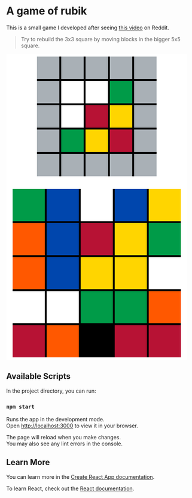 # A game of rubik

This is a small game I developed after seeing [this video](https://i.imgur.com/zzGT2J5.gifv) on Reddit.

> Try to rebuild the 3x3 square by moving blocks in the bigger 5x5 square.

![game](docs/rubrik.png)

## Available Scripts

In the project directory, you can run:

### `npm start`

Runs the app in the development mode.\
Open [http://localhost:3000](http://localhost:3000) to view it in your browser.

The page will reload when you make changes.\
You may also see any lint errors in the console.

## Learn More

You can learn more in the [Create React App documentation](https://facebook.github.io/create-react-app/docs/getting-started).

To learn React, check out the [React documentation](https://reactjs.org/).
